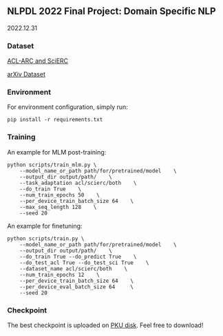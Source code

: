 ## NLPDL 2022 Final Project: Domain Specific NLP

2022.12.31

### Dataset

[ACL-ARC and SciERC](https://drive.google.com/drive/folders/1Rc_15j3VwnFChzzKj21qIw9lG1UmlBOn?usp=share_link)

[arXiv Dataset](https://www.kaggle.com/datasets/Cornell-University/arxiv)

### Environment

For environment configuration, simply run:

```
pip install -r requirements.txt
```

### Training

An example for MLM post-training:

```
python scripts/train_mlm.py \
	--model_name_or_path path/for/pretrained/model    \
	--output_dir output/path/    \
	--task_adaptation acl/scierc/both    \
	--do_train True    \
	--num_train_epochs 50    \
	--per_device_train_batch_size 64    \
	--max_seq_length 128    \
	--seed 20
```

An example for finetuning:

```
python scripts/train.py \
	--model_name_or_path path/for/pretrained/model    \
	--output_dir output/path/    \
	--do_train True --do_predict True    \
	--do_test_acl True --do_test_sci True    \
	--dataset_name acl/scierc/both    \
	--num_train_epochs 12    \
	--per_device_train_batch_size 64    \
	--per_device_eval_batch_size 64     \
	--seed 20
```

### Checkpoint

The best checkpoint is uploaded on [PKU disk](). Feel free to download!